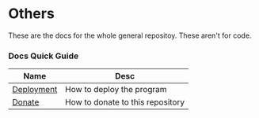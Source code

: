 # Others

These are the docs for the whole general repositoy. These aren't for code.


### Docs Quick Guide

| Name    | Desc                                                                                     |
| ------- | ---------------------------------------------------------------------------------------- |
| [Deployment](Deployment.md)    | How to deploy the program                                         |
| [Donate](Donate.md)            | How to donate to this repository                                  |